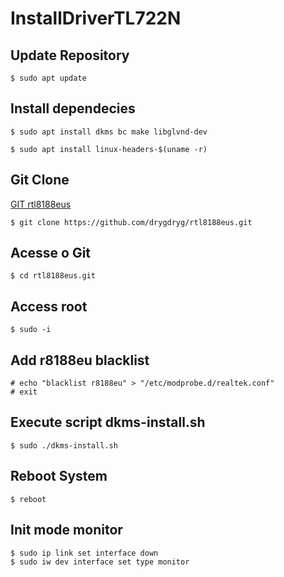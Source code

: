 # InstallDriverTL722N


## Update Repository
```
$ sudo apt update
```
## Install dependecies

```
$ sudo apt install dkms bc make libglvnd-dev
```

```
$ sudo apt install linux-headers-$(uname -r)
```

## Git Clone
[GIT rtl8188eus](https://github.com/drygdryg/rtl8188eus.git)
```
$ git clone https://github.com/drygdryg/rtl8188eus.git
```
## Acesse o Git
```
$ cd rtl8188eus.git
```
## Access root
```
$ sudo -i
```

## Add r8188eu blacklist
```
# echo "blacklist r8188eu" > "/etc/modprobe.d/realtek.conf"
# exit
```

## Execute script dkms-install.sh
```
$ sudo ./dkms-install.sh
```

## Reboot System
```
$ reboot
```

## Init mode monitor 
```
$ sudo ip link set interface down
$ sudo iw dev interface set type monitor
```

